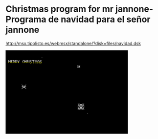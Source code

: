 # Christmas program for mr jannone-Programa de navidad para el señor jannone

http://msx.tipolisto.es/webmsx/standalone/?disk=files/navidad.dsk

<img src=images/1.PNG  width=400px />
